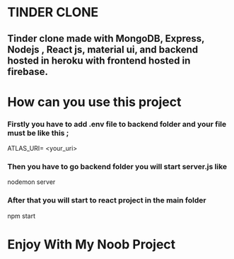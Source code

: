 # TINDER CLONE 

## Tinder clone made with MongoDB, Express, Nodejs , React js, material ui, and backend hosted in heroku with frontend hosted in firebase.


# How can you use this project

### Firstly you have to add .env file to backend folder and your file must be like this ;

ATLAS_URI= <your_uri> 

### Then you have to go backend folder you will start server.js like 

nodemon server

### After that you will start to react project in the main folder 

npm start

# Enjoy With My Noob Project